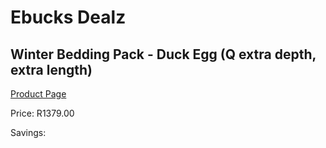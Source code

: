 
# Ebucks Dealz
## Winter Bedding Pack - Duck Egg (Q extra depth, extra length)
[Product Page](https://www.ebucks.com/web/shop/productSelected.do?prodId=489062777&catId=704984344)

Price: R1379.00

Savings: 


	